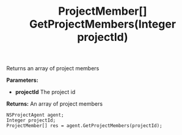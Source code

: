 ﻿---
uid: crmscript_ref_NSProjectAgent_GetProjectMembers
title: ProjectMember[] GetProjectMembers(Integer projectId)
intellisense: NSProjectAgent.GetProjectMembers
keywords: NSProjectAgent, GetProjectMembers
so.topic: reference
---

Returns an array of project members

**Parameters:**
 - **projectId** The project id

**Returns:** An array of project members

```crmscript
NSProjectAgent agent;
Integer projectId;
ProjectMember[] res = agent.GetProjectMembers(projectId);
```


